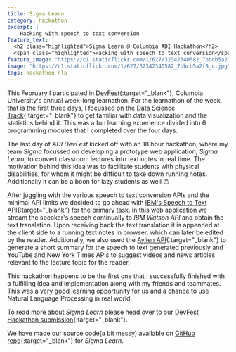```yaml
---
title: Sigma Learn
category: hackathon
excerpt: |
    Hacking with speech to text conversion
feature_text: |
  <h2 class="highlighted">Sigma Learn @ Columbia ADI Hackathon</h2> 
  <span class="highlighted">Hacking with speech to text conversion</span>
feature_image: "https://c1.staticflickr.com/1/627/32342340582_7bbcb5a2f8_c.jpg"
image: "https://c1.staticflickr.com/1/627/32342340582_7bbcb5a2f8_c.jpg"
tags: hackathon nlp
---
```


This February I participated in [DevFest](https://devfe.st){:target="_blank"}, Columbia University's annual week-long learnathon. For the learnathon of the week, that is the first three days, I focussed on the [Data Science Track](https://learn.devfe.st/datascience/){:target="_blank"} to get familiar with data visualization and the statistics behind it. This was a fun learning experience divided into 6 programming modules that I completed over the four days.

The last day of *ADI DevFest* kicked off with an 18 hour hackathon, where my team *Sigma* focussed on developing a prototype web application, *Sigma Learn*, to convert classroom lectures into text notes in real time. The motivation behind this idea was to facilitate students with physical disabilities, for whom it might be difficult to take down running notes. Additionally it can be a boon for lazy students as well :no_mouth:

After juggling with the various speech to text conversion APIs and the minimal API limits we decided to go ahead with [IBM's Speech to Text API](https://www.ibm.com/watson/developercloud/speech-to-text.html){:target="_blank"} for the primary task. In this web application we stream the speaker's speech continually to *IBM Watson API* and obtain the text translation. Upon receiving back the text translation it is appended at the client side to a running text notes in browser, which can later be edited by the reader. Additionally, we also used the [Aylien API](http://aylien.com/text-api){:target="_blank"} to generate a short summary for the speech to text generated previously and YouTube and New York Times APIs to suggest videos and news articles relevant to the lecture topic for the reader.

This hackathon happens to be the first one that I successfully finished with a fulfilling idea and implementation along with my friends and teammates. This was a very good learning opportunity for us and a chance to use Natural Language Processing in real world.

To read more about *Sigma Learn* please head over to our [DevFest Hackathon submission](https://devpost.com/software/sigma-learn){:target="_blank"}.

We have made our source code(a bit messy) available on [GitHub repo](https://github.com/bawejakunal/Sigma-Learn){:target="_blank"} for *Sigma Learn*.